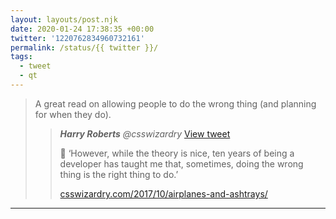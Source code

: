 ```yaml
---
layout: layouts/post.njk
date: 2020-01-24 17:38:35 +00:00
twitter: '1220762834960732161'
permalink: /status/{{ twitter }}/
tags: 
  - tweet
  - qt
---
```


> A great read on allowing people to do the wrong thing (and planning for when they do). 
> 
> > <cite>**Harry Roberts** @csswizardry</cite> [View tweet](https://twitter.com/csswizardry/status/1220650173388468224)
> > 
> > 📖 ‘However, while the theory is nice, ten years of being a developer has taught me that, sometimes, doing the wrong thing is the right thing to do.’
> > 
> > [csswizardry.com/2017/10/airplanes-and-ashtrays/](https://csswizardry.com/2017/10/airplanes-and-ashtrays/)

---
